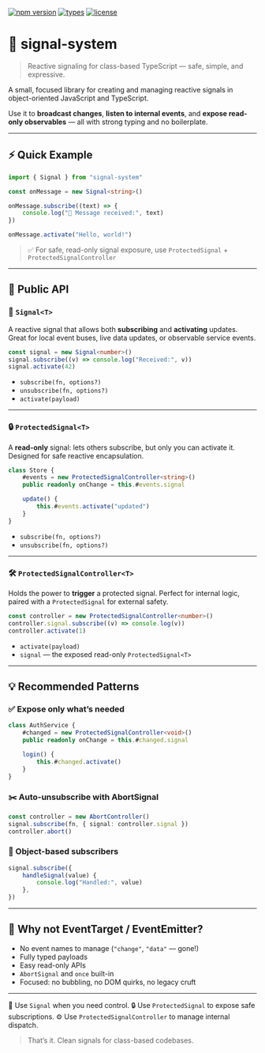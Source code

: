 [![npm version](https://img.shields.io/npm/v/class-signals.svg?style=flat&logo=npm&label=class-signals)](https://www.npmjs.com/package/class-signals)
[![types](https://img.shields.io/npm/types/heavy-reactive?style=flat&logo=typescript&label=)](https://www.typescriptlang.org/)
[![license](https://img.shields.io/npm/l/class-signals?style=flat)](https://github.com/your-username/class-signals/blob/main/LICENSE)

# 🎯 signal-system

> Reactive signaling for class-based TypeScript — safe, simple, and expressive.

A small, focused library for creating and managing reactive signals in object-oriented JavaScript and TypeScript.

Use it to **broadcast changes**, **listen to internal events**, and **expose read-only observables** — all with strong typing and no boilerplate.

---

## ⚡ Quick Example

```ts
import { Signal } from "signal-system"

const onMessage = new Signal<string>()

onMessage.subscribe((text) => {
    console.log("📩 Message received:", text)
})

onMessage.activate("Hello, world!")
```

> ✅ For safe, read-only signal exposure, use `ProtectedSignal` + `ProtectedSignalController`

---

## 🧠 Public API

### 🔔 `Signal<T>`

A reactive signal that allows both **subscribing** and **activating** updates.
Great for local event buses, live data updates, or observable service events.

```ts
const signal = new Signal<number>()
signal.subscribe((v) => console.log("Received:", v))
signal.activate(42)
```

- `subscribe(fn, options?)`
- `unsubscribe(fn, options?)`
- `activate(payload)`

---

### 🔒 `ProtectedSignal<T>`

A **read-only** signal: lets others subscribe, but only you can activate it.
Designed for safe reactive encapsulation.

```ts
class Store {
    #events = new ProtectedSignalController<string>()
    public readonly onChange = this.#events.signal

    update() {
        this.#events.activate("updated")
    }
}
```

- `subscribe(fn, options?)`
- `unsubscribe(fn, options?)`

---

### 🛠️ `ProtectedSignalController<T>`

Holds the power to **trigger** a protected signal.
Perfect for internal logic, paired with a `ProtectedSignal` for external safety.

```ts
const controller = new ProtectedSignalController<number>()
controller.signal.subscribe((v) => console.log(v))
controller.activate(1)
```

- `activate(payload)`
- `signal` — the exposed read-only `ProtectedSignal<T>`

---

## 💡 Recommended Patterns

### ✅ Expose only what’s needed

```ts
class AuthService {
    #changed = new ProtectedSignalController<void>()
    public readonly onChange = this.#changed.signal

    login() {
        this.#changed.activate()
    }
}
```

### ✂️ Auto-unsubscribe with AbortSignal

```ts
const controller = new AbortController()
signal.subscribe(fn, { signal: controller.signal })
controller.abort()
```

### 🧱 Object-based subscribers

```ts
signal.subscribe({
    handleSignal(value) {
        console.log("Handled:", value)
    },
})
```

---

## 🤔 Why not EventTarget / EventEmitter?

- No event names to manage (`"change"`, `"data"` — gone!)
- Fully typed payloads
- Easy read-only APIs
- `AbortSignal` and `once` built-in
- Focused: no bubbling, no DOM quirks, no legacy cruft

---

🧩 Use `Signal` when you need control.
🔒 Use `ProtectedSignal` to expose safe subscriptions.
⚙️ Use `ProtectedSignalController` to manage internal dispatch.

> That’s it. Clean signals for class-based codebases.
